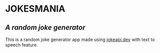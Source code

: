 # JOKESMANIA

## _A random joke generator_

This is a random joke generator app made using [jokeapi.dev](http://jokeapi.dev) with text to speech feature.

